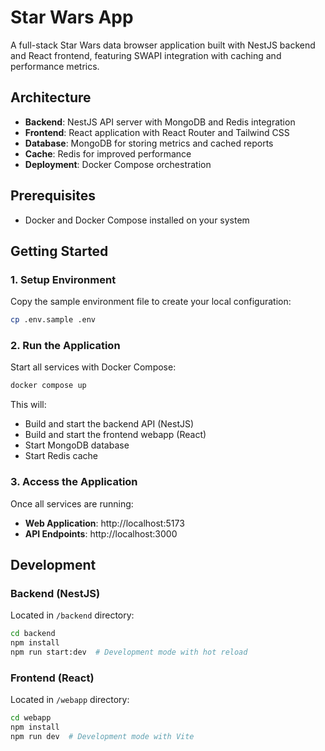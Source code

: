 # Star Wars App

A full-stack Star Wars data browser application built with NestJS backend and React frontend, featuring SWAPI integration with caching and performance metrics.

## Architecture

- **Backend**: NestJS API server with MongoDB and Redis integration
- **Frontend**: React application with React Router and Tailwind CSS
- **Database**: MongoDB for storing metrics and cached reports
- **Cache**: Redis for improved performance
- **Deployment**: Docker Compose orchestration

## Prerequisites

- Docker and Docker Compose installed on your system

## Getting Started

### 1. Setup Environment

Copy the sample environment file to create your local configuration:

```bash
cp .env.sample .env
```

### 2. Run the Application

Start all services with Docker Compose:

```bash
docker compose up
```

This will:

- Build and start the backend API (NestJS)
- Build and start the frontend webapp (React)
- Start MongoDB database
- Start Redis cache

### 3. Access the Application

Once all services are running:

- **Web Application**: http://localhost:5173
- **API Endpoints**: http://localhost:3000

## Development

### Backend (NestJS)

Located in `/backend` directory:

```bash
cd backend
npm install
npm run start:dev  # Development mode with hot reload
```

### Frontend (React)

Located in `/webapp` directory:

```bash
cd webapp
npm install
npm run dev  # Development mode with Vite
```
